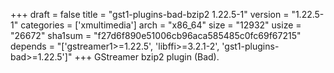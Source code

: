 +++
draft = false
title = "gst1-plugins-bad-bzip2 1.22.5-1"
version = "1.22.5-1"
categories = ['xmultimedia']
arch = "x86_64"
size = "12932"
usize = "26672"
sha1sum = "f27d6f890e51006cb96aca585485c0fc69f67215"
depends = "['gstreamer1>=1.22.5', 'libffi>=3.2.1-2', 'gst1-plugins-bad>=1.22.5']"
+++
GStreamer bzip2 plugin (Bad).